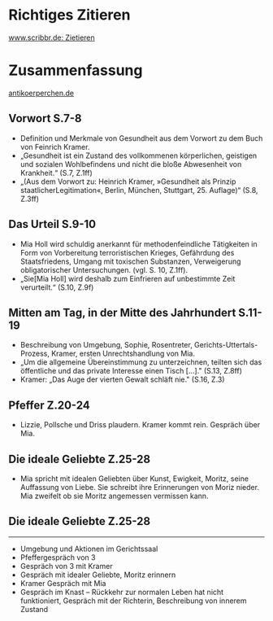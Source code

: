 

# Richtiges Zitieren
[www.scribbr.de: Zietieren](https://www.scribbr.de/richtig-zitieren/zitiertechnik/)


# Zusammenfassung
[antikoerperchen.de](https://lyrik.antikoerperchen.de/corpus-delicti-zusammenfassung-kapitel-juli-zeh,text,891.html) 

## Vorwort S.7-8
- Definition und Merkmale von Gesundheit aus dem Vorwort zu dem Buch von Feinrich Kramer.
- „Gesundheit ist ein Zustand des vollkommenen körperlichen, geistigen und sozialen Wohlbefindens und nicht die bloße Abwesenheit von Krankheit.“ (S.7, Z.1ff)
- „(Aus dem Vorwort zu: Heinrich Kramer, »Gesundheit als Prinzip staatlicherLegitimation«, Berlin, München, Stuttgart, 25. Auflage)“ (S.8, Z.3ff)

## Das Urteil S.9-10
- Mia Holl wird schuldig anerkannt für methodenfeindliche Tätigkeiten in Form von Vorbereitung terroristischen Krieges, Gefährdung des Staatsfriedens, Umgang mit toxischen Substanzen, Verweigerung obligatorischer Untersuchungen. (vgl. S. 10, Z.1ff).
- „Sie[Mia Holl] wird deshalb zum Einfrieren auf unbestimmte Zeit verurteilt.“ (S.10, Z.9f)

## Mitten am Tag, in der Mitte des Jahrhundert S.11-19
- Beschreibung von Umgebung, Sophie, Rosentreter, Gerichts-Uttertals-Prozess, Kramer, ersten Unrechtshandlung von Mia.
- „Um die allgemeine Übereinstimmung zu unterzeichnen, teilten sich das öffentliche und das private Interesse einen Tisch [...]." (S.13, Z.8ff)
- Kramer: „Das Auge der vierten Gewalt schläft nie." (S.16, Z.3)

## Pfeffer Z.20-24
- Lizzie, Pollsche und Driss plaudern. Kramer kommt rein. Gespräch über Mia.

## Die ideale Geliebte Z.25-28
- Mia spricht mit idealen Geliebten über Kunst, Ewigkeit, Moritz, seine Auffassung von Liebe. Sie schreibt ihre Erinnerungen von Moriz nieder. Mia zweifelt ob sie Moritz angemessen vermissen kann.

## Die ideale Geliebte Z.25-28

---
- Umgebung und Aktionen im Gerichtssaal
- Pfeffergespräch von 3
- Gespräch von 3 mit Kramer
- Gespräch mit idealer Geliebte, Moritz erinnern
- Kramer Gespräch mit Mia
- Gespräch im Knast
– Rückkehr zur normalen Leben hat nicht funktioniert, Gespräch mit der Richterin, Beschreibung von innerem Zustand

